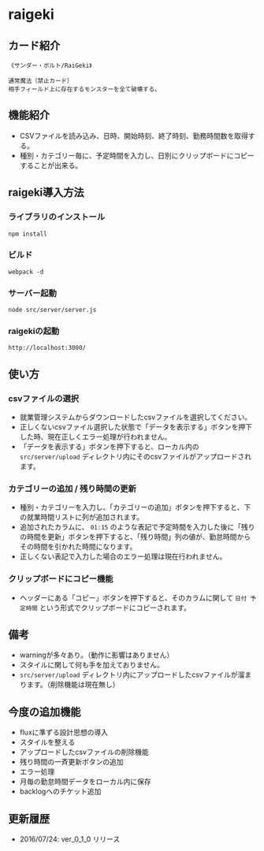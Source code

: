 # raigeki

## カード紹介

```
《サンダー・ボルト/RaiGeki》

通常魔法（禁止カード）
相手フィールド上に存在するモンスターを全て破壊する。
```
## 機能紹介
- CSVファイルを読み込み、日時、開始時刻、終了時刻、勤務時間数を取得する。
- 種別・カテゴリー毎に、予定時間を入力し、日別にクリップボードにコピーすることが出来る。

## raigeki導入方法

### ライブラリのインストール

```
npm install
```

### ビルド

```
webpack -d
```

### サーバー起動

```
node src/server/server.js
```

### raigekiの起動

```
http://localhost:3000/
```
## 使い方

### csvファイルの選択
- 就業管理システムからダウンロードしたcsvファイルを選択してください。
- 正しくないcsvファイル選択した状態で「データを表示する」ボタンを押下した時、現在正しくエラー処理が行われません。
- 「データを表示する」ボタンを押下すると、ローカル内の `src/server/upload` ディレクトリ内にそのcsvファイルがアップロードされます。

### カテゴリーの追加 / 残り時間の更新
- 種別・カテゴリーを入力し、「カテゴリーの追加」ボタンを押下すると、下の就業時間リストに列が追加されます。
- 追加されたカラムに、 `01:15` のような表記で予定時間を入力した後に「残りの時間を更新」ボタンを押下すると、「残り時間」列の値が、勤怠時間からその時間を引かれた時間になります。
- 正しくない表記で入力した場合のエラー処理は現在行われません。

### クリップボードにコピー機能
- ヘッダーにある「コピー」ボタンを押下すると、そのカラムに関して `日付 予定時間` という形式でクリップボードにコピーされます。

## 備考
- warningが多々あり。（動作に影響はありません）
- スタイルに関して何も手を加えておりません。
-  `src/server/upload` ディレクトリ内にアップロードしたcsvファイルが溜まります。（削除機能は現在無し）

## 今度の追加機能
- fluxに準ずる設計思想の導入
- スタイルを整える
- アップロードしたcsvファイルの削除機能
- 残り時間の一斉更新ボタンの追加
- エラー処理
- 月毎の勤怠時間データをローカル内に保存
- backlogへのチケット追加

## 更新履歴
- 2016/07/24: ver_0_1_0 リリース
